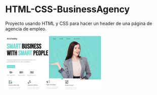 # HTML-CSS-BusinessAgency
Proyecto usando HTML y CSS para hacer un header de una página de agencia de empleo.

<img src="https://raw.githubusercontent.com/IreHurtado/HTML-CSS-BusinessAgency/main/BusinessAgency/ProyectoImagen.png" style="height: 60%; width:60%;"/>
